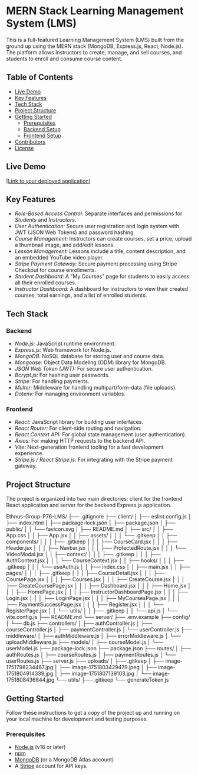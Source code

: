 # MERN Stack Learning Management System (LMS)

This is a full-featured Learning Management System (LMS) built from the ground up using the MERN stack (MongoDB, Express.js, React, Node.js). The platform allows instructors to create, manage, and sell courses, and students to enroll and consume course content.

## Table of Contents

- [Live Demo](#live-demo)
- [Key Features](#key-features)
- [Tech Stack](#tech-stack)
- [Project Structure](#project-structure)
- [Getting Started](#getting-started)
  - [Prerequisites](#prerequisites)
  - [Backend Setup](#backend-setup)
  - [Frontend Setup](#frontend-setup)
- [Contributors](#contributors)
- [License](#license)

## Live Demo

[[Link to your deployed application]](https://ethnus-group-p76-lms.onrender.com/)

## Key Features

- *Role-Based Access Control:* Separate interfaces and permissions for *Students* and *Instructors*.
- *User Authentication:* Secure user registration and login system with JWT (JSON Web Tokens) and password hashing.
- *Course Management:* Instructors can create courses, set a price, upload a thumbnail image, and add/edit lessons.
- *Lesson Management:* Lessons include a title, content description, and an embedded YouTube video player.
- *Stripe Payment Gateway:* Secure payment processing using Stripe Checkout for course enrollments.
- *Student Dashboard:* A "My Courses" page for students to easily access all their enrolled courses.
- *Instructor Dashboard:* A dashboard for instructors to view their created courses, total earnings, and a list of enrolled students.

## Tech Stack

### Backend
- *Node.js:* JavaScript runtime environment.
- *Express.js:* Web framework for Node.js.
- *MongoDB:* NoSQL database for storing user and course data.
- *Mongoose:* Object Data Modeling (ODM) library for MongoDB.
- *JSON Web Token (JWT):* For secure user authentication.
- *Bcrypt.js:* For hashing user passwords.
- *Stripe:* For handling payments.
- *Multer:* Middleware for handling multipart/form-data (file uploads).
- *Dotenv:* For managing environment variables.

### Frontend
- *React:* JavaScript library for building user interfaces.
- *React Router:* For client-side routing and navigation.
- *React Context API:* For global state management (user authentication).
- *Axios:* For making HTTP requests to the backend API.
- *Vite:* Next-generation frontend tooling for a fast development experience.
- *Stripe.js / React Stripe.js:* For integrating with the Stripe payment gateway.

## Project Structure

The project is organized into two main directories: client for the frontend React application and server for the backend Express.js application.


Ethnus-Group-P76-LMS/
├── .gitignore
├── client/
│   ├── eslint.config.js
│   ├── index.html
│   ├── package-lock.json
│   ├── package.json
│   ├── public/
│   │   └── favicon.svg
│   ├── README.md
│   ├── src/
│   │   ├── App.css
│   │   ├── App.jsx
│   │   ├── assets/
│   │   │   └── .gitkeep
│   │   ├── components/
│   │   │   ├── .gitkeep
│   │   │   ├── CourseCard.jsx
│   │   │   ├── Header.jsx
│   │   │   ├── Navbar.jsx
│   │   │   ├── ProtectedRoute.jsx
│   │   │   └── VideoModal.jsx
│   │   ├── context/
│   │   │   ├── .gitkeep
│   │   │   ├── AuthContext.jsx
│   │   │   └── CourseContext.jsx
│   │   ├── hooks/
│   │   │   ├── .gitkeep
│   │   │   └── useAuth.js
│   │   ├── index.css
│   │   ├── main.jsx
│   │   ├── pages/
│   │   │   ├── .gitkeep
│   │   │   ├── CourseDetail.jsx
│   │   │   ├── CoursePage.jsx
│   │   │   ├── Courses.jsx
│   │   │   ├── CreateCourse.jsx
│   │   │   ├── CreateCoursePage.jsx
│   │   │   ├── Dashboard.jsx
│   │   │   ├── Home.jsx
│   │   │   ├── HomePage.jsx
│   │   │   ├── InstructorDashboardPage.jsx
│   │   │   ├── Login.jsx
│   │   │   ├── LoginPage.jsx
│   │   │   ├── MyCoursesPage.jsx
│   │   │   ├── PaymentSuccessPage.jsx
│   │   │   ├── Register.jsx
│   │   │   └── RegisterPage.jsx
│   │   └── utils/
│   │       ├── .gitkeep
│   │       └── api.js
│   └── vite.config.js
├── README.md
└── server/
    ├── .env.example
    ├── config/
    │   └── db.js
    ├── controllers/
    │   ├── authController.js
    │   ├── courseController.js
    │   ├── paymentController.js
    │   └── userController.js
    ├── middleware/
    │   ├── authMiddleware.js
    │   ├── errorMiddleware.js
    │   └── uploadMiddleware.js
    ├── models/
    │   ├── courseModel.js
    │   └── userModel.js
    ├── package-lock.json
    ├── package.json
    ├── routes/
    │   ├── authRoutes.js
    │   ├── courseRoutes.js
    │   ├── paymentRoutes.js
    │   └── userRoutes.js
    ├── server.js
    ├── uploads/
    │   ├── .gitkeep
    │   ├── image-1751798234467.jpg
    │   ├── image-1751803429479.jpeg
    │   ├── image-1751804914339.jpg
    │   ├── image-1751807139103.jpg
    │   └── image-1751808436844.jpg
    └── utils/
        ├── .gitkeep
        └── generateToken.js



## Getting Started

Follow these instructions to get a copy of the project up and running on your local machine for development and testing purposes.

### Prerequisites

- [Node.js](https://nodejs.org/) (v16 or later)
- [npm](https://www.npmjs.com/)
- [MongoDB](https://www.mongodb.com/try/download/community) (or a MongoDB Atlas account)
- A [Stripe](https://stripe.com/) account for API keys.

